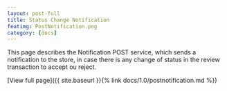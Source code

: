 ```yaml
---
layout: post-full
title: Status Change Notification
featimg: PostNotification.png
category: [docs]
---
```



This page describes the Notification POST service, which sends a notification to the store, in case there is any change of status in the review transaction to accept ou reject.

[View full page]({{ site.baseurl }}{% link docs/1.0/postnotification.md %})  